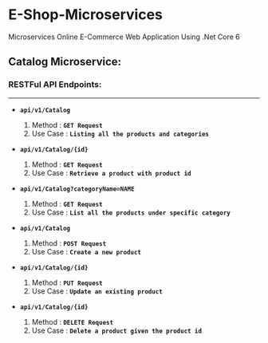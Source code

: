# E-Shop-Microservices
Microservices Online E-Commerce Web Application Using .Net Core 6 

## Catalog Microservice:

  ### RESTFul API Endpoints:
----------------------------
- **`api/v1/Catalog`**
  1) Method : **`GET Request`** 
  2) Use Case : **`Listing all the products and categories`**
  
- **`api/v1/Catalog/{id}`**
  1) Method : **`GET Request`** 
  2) Use Case : **`Retrieve a product with product id`**
  
- **`api/v1/Catalog?categoryName=NAME`**
  1) Method : **`GET Request`** 
  2) Use Case : **`List all the products under specific category`**

- **`api/v1/Catalog`**
  1) Method : **`POST Request`** 
  2) Use Case : **`Create a new product`**

- **`api/v1/Catalog/{id}`**
  1) Method : **`PUT Request`** 
  2) Use Case : **`Update an existing product`**
  
 - **`api/v1/Catalog/{id}`**
    1) Method : **`DELETE Request`** 
    2) Use Case : **`Delete a product given the product id`**
  
